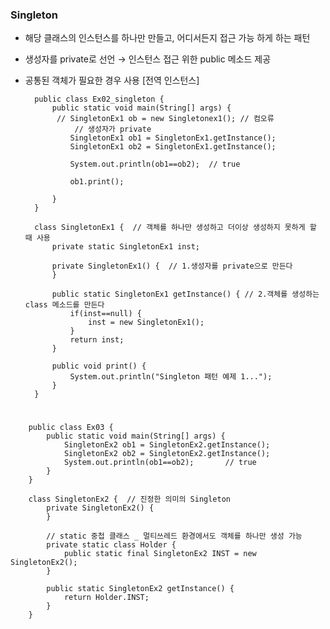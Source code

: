 ### Singleton
- 해당 클래스의 인스턴스를 하나만 만들고, 어디서든지 접근 가능 하게 하는 패턴
- 생성자를 private로 선언 → 인스턴스 접근 위한 public 메소드 제공 
- 공통된 객체가 필요한 경우 사용 [전역 인스턴스] 

		public class Ex02_singleton {
			public static void main(String[] args) {
			 // SingletonEx1 ob = new Singletonex1(); // 컴오류
		         // 생성자가 private 
				SingletonEx1 ob1 = SingletonEx1.getInstance();
				SingletonEx1 ob2 = SingletonEx1.getInstance();

				System.out.println(ob1==ob2);  // true 

				ob1.print();

			}
		}

		class SingletonEx1 {  // 객체를 하나만 생성하고 더이상 생성하지 못하게 할 때 사용 
			private static SingletonEx1 inst; 

			private SingletonEx1() {  // 1.생성자를 private으로 만든다
			}

			public static SingletonEx1 getInstance() { // 2.객체를 생성하는 class 메소드를 만든다
				if(inst==null) {
					inst = new SingletonEx1(); 
				}
				return inst;
			}

			public void print() {
				System.out.println("Singleton 패턴 예제 1...");
			}
		}
#
		public class Ex03 {
			public static void main(String[] args) {
				SingletonEx2 ob1 = SingletonEx2.getInstance();
				SingletonEx2 ob2 = SingletonEx2.getInstance();
				System.out.println(ob1==ob2);       // true 
			}
		}

		class SingletonEx2 {  // 진정한 의미의 Singleton 
			private SingletonEx2() {
			}

			// static 중첩 클래스 _ 멀티쓰레드 환경에서도 객체를 하나만 생성 가능
			private static class Holder {
				public static final SingletonEx2 INST = new SingletonEx2();
			}

			public static SingletonEx2 getInstance() {
				return Holder.INST;
			}
		}
